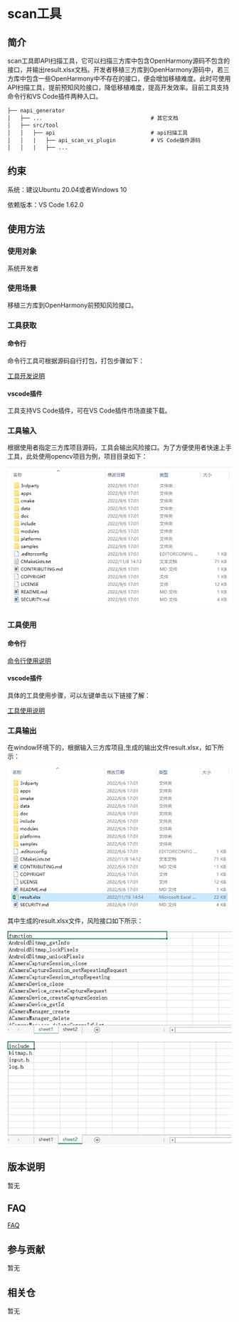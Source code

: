# scan工具

## 简介

scan工具即API扫描工具，它可以扫描三方库中包含OpenHarmony源码不包含的接口，并输出result.xlsx文档。开发者移植三方库到OpenHarmony源码中，若三方库中包含一些OpenHarmony中不存在的接口，便会增加移植难度。此时可使用API扫描工具，提前预知风险接口，降低移植难度，提高开发效率。目前工具支持命令行和VS Code插件两种入口。

	├── napi_generator                           
	│   ├── ...                                  # 其它文档
	│   ├── src/tool
	│   │   ├── api                              # api扫描工具
	│   │   |   ├── api_scan_vs_plugin           # VS Code插件源码
	│   │   |   ├── ...

## 约束
系统：建议Ubuntu 20.04或者Windows 10

依赖版本：VS Code 1.62.0

## 使用方法

### 使用对象

系统开发者
### 使用场景

移植三方库到OpenHarmony前预知风险接口。

### 工具获取

#### 命令行

命令行工具可根据源码自行打包，打包步骤如下：

[工具开发说明](https://gitee.com/openharmony/napi_generator/tree/master/src/tool/api/api_scan_vs_plugin/docs/DEVELOP_ZH.md)

#### vscode插件

工具支持VS Code插件，可在VS Code插件市场直接下载。

### 工具输入

根据使用者指定三方库项目源码，工具会输出风险接口。为了方便使用者快速上手工具，此处使用opencv项目为例，项目目录如下：

![](./figures/opencv.png)

### 工具使用

#### 命令行

[命令行使用说明](https://gitee.com/openharmony/napi_generator/blob/master/src/tool/api/docs/scan_INSRTUCTION_ZH.md)

#### vscode插件

具体的工具使用步骤，可以左键单击以下链接了解：

[工具使用说明](https://gitee.com/openharmony/napi_generator/tree/master/src/tool/api/api_scan_vs_plugin/docs/INSTRUCTION_ZH.md)

### 工具输出

在window环境下的，根据输入三方库项目,生成的输出文件result.xlsx，如下所示：

![](./figures/opencv_result.png)

其中生成的result.xlsx文件，风险接口如下所示：

![](./figures/opencv_include.png)

![](./figures/opencv_h.png)

## 版本说明

暂无

## FAQ

  [FAQ](https://gitee.com/openharmony/napi_generator/tree/master/src/tool/api/FAQ.md)

## 参与贡献

暂无

## 相关仓

暂无
